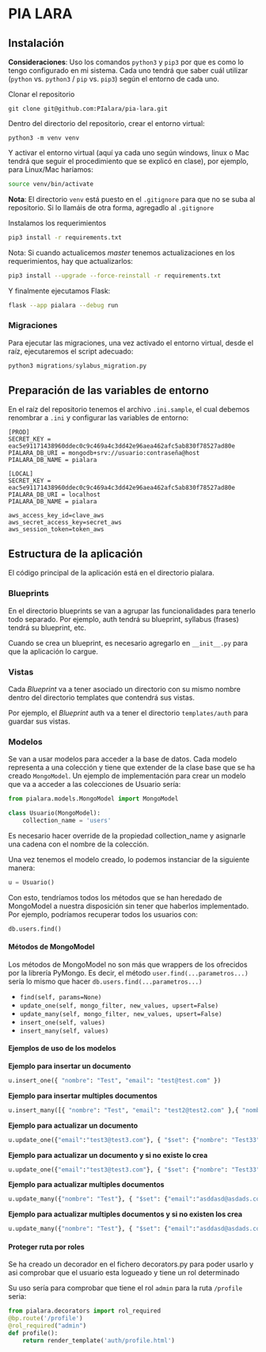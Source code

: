 # PIA LARA

## Instalación

**Consideraciones**: Uso los comandos `python3` y `pip3` por que es como lo tengo configurado en mi sistema. Cada uno tendrá que saber cuál utilizar (`python` vs. `python3` / `pip` vs. `pip3`) según el entorno de cada uno.

Clonar el repositorio 

```
git clone git@github.com:PIalara/pia-lara.git
```

Dentro del directorio del repositorio, crear el entorno virtual:

```
python3 -m venv venv
```

Y activar el entorno virtual (aquí ya cada uno según windows, linux o Mac tendrá que seguir el procedimiento que se explicó en clase), por ejemplo, para Linux/Mac haríamos:

``` bash
source venv/bin/activate
```

**Nota**: El directorio `venv` está puesto en el `.gitignore` para que no se suba al repositorio. Si lo llamáis de otra forma, agregadlo al `.gitignore`

Instalamos los requerimientos

``` bash
pip3 install -r requirements.txt
```

Nota: Si cuando actualicemos *master* tenemos actualizaciones en los requerimientos, hay que actualizarlos:

``` bash
pip3 install --upgrade --force-reinstall -r requirements.txt
```

Y finalmente ejecutamos Flask:

``` bash
flask --app pialara --debug run
```


### Migraciones

Para ejecutar las migraciones, una vez activado el entorno virtual, desde el raíz, ejecutaremos el script adecuado:

``` python
python3 migrations/sylabus_migration.py
```

## Preparación de las variables de entorno

En el raíz del repositorio tenemos el archivo `.ini.sample`, el cual debemos renombrar a `.ini` y configurar las variables de entorno:

``` title=".ini"
[PROD]
SECRET_KEY = eac5e91171438960ddec0c9c469a4c3dd42e96aea462afc5ab830f78527ad80e
PIALARA_DB_URI = mongodb+srv://usuario:contraseña@host
PIALARA_DB_NAME = pialara

[LOCAL]
SECRET_KEY = eac5e91171438960ddec0c9c469a4c3dd42e96aea462afc5ab830f78527ad80e
PIALARA_DB_URI = localhost
PIALARA_DB_NAME = pialara

aws_access_key_id=clave_aws
aws_secret_access_key=secret_aws
aws_session_token=token_aws
```

## Estructura de la aplicación

El código principal de la aplicación está en el directorio pialara.

### Blueprints

En el directorio blueprints se van a agrupar las funcionalidades para tenerlo todo separado. Por ejemplo, auth tendrá su blueprint, syllabus (frases) tendrá su blueprint, etc.

Cuando se crea un blueprint, es necesario agregarlo en ```__init__.py``` para que la aplicación lo cargue.

### Vistas

Cada *Blueprint* va a tener asociado un directorio con su mismo nombre dentro del directorio templates que contendrá sus vistas.

Por ejemplo, el *Blueprint* auth va a tener el directorio `templates/auth` para guardar sus vistas.

### Modelos

Se van a usar modelos para acceder a la base de datos. Cada modelo representa a una colección y tiene que extender de la clase base que se ha creado  `MongoModel`. Un ejemplo de implementación para crear un modelo que va a acceder a las colecciones de Usuario sería:

```python
from pialara.models.MongoModel import MongoModel

class Usuario(MongoModel):
    collection_name = 'users'
```

Es necesario hacer override de la propiedad collection_name y asignarle una cadena con el nombre de la colección.

Una vez tenemos el modelo creado, lo podemos instanciar de la siguiente manera:

```python
u = Usuario()
```

Con esto, tendríamos todos los métodos que se han heredado de MongoModel a nuestra disposición sin tener que haberlos implementado. Por ejemplo, podríamos recuperar todos los usuarios con:

```python
db.users.find()
```

#### Métodos de MongoModel

Los métodos de MongoModel no son más que wrappers de los ofrecidos por la librería PyMongo. Es decir, el método `user.find(...parametros...)` sería lo mismo que hacer `db.users.find(...parametros...)`

- `find(self, params=None)`
- `update_one(self, mongo_filter, new_values, upsert=False)`
- `update_many(self, mongo_filter, new_values, upsert=False)`
- `insert_one(self, values)`
- `insert_many(self, values)`

#### Ejemplos de uso de los modelos

**Ejemplo para insertar un documento**

```python
u.insert_one({ "nombre": "Test", "email": "test@test.com" })
```

**Ejemplo para insertar multiples documentos**

```python
u.insert_many([{ "nombre": "Test", "email": "test2@test2.com" },{ "nombre": "Test", "email": "test3@test3.com" }])
```

**Ejemplo para actualizar un documento**
```python
u.update_one({"email":"test3@test3.com"}, { "$set": {"nombre": "Test33"}})
```

**Ejemplo para actualizar un documento y si no existe lo crea**
```python
u.update_one({"email":"test3@test3.com"}, { "$set": {"nombre": "Test33"}}, upsert=True)
```

**Ejemplo para actualizar multiples documentos**
```python
u.update_many({"nombre": "Test"}, { "$set": {"email":"asddasd@asdads.com"}})
```

**Ejemplo para actualizar multiples documentos y si no existen los crea**
```python
u.update_many({"nombre": "Test"}, { "$set": {"email":"asddasd@asdads.com"}}, upsert=True)
```

#### Proteger ruta por roles

Se ha creado un decorador en el fichero decorators.py para poder usarlo y asi comprobar que el usuario esta logueado y tiene un rol determinado

Su uso sería para comprobar que tiene el rol `admin` para la ruta `/profile` seria:

```python
from pialara.decorators import rol_required
@bp.route('/profile')
@rol_required("admin")
def profile():
    return render_template('auth/profile.html')
```

